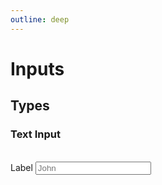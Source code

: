 ```yaml
---
outline: deep
---
```


<style>
    @import './../../dist/css/main.css'
</style>

# Inputs

## Types

### Text Input

<br>
<label>Label</label>
<input class="form-input" type="text" id="first_name" placeholder="John"/>
